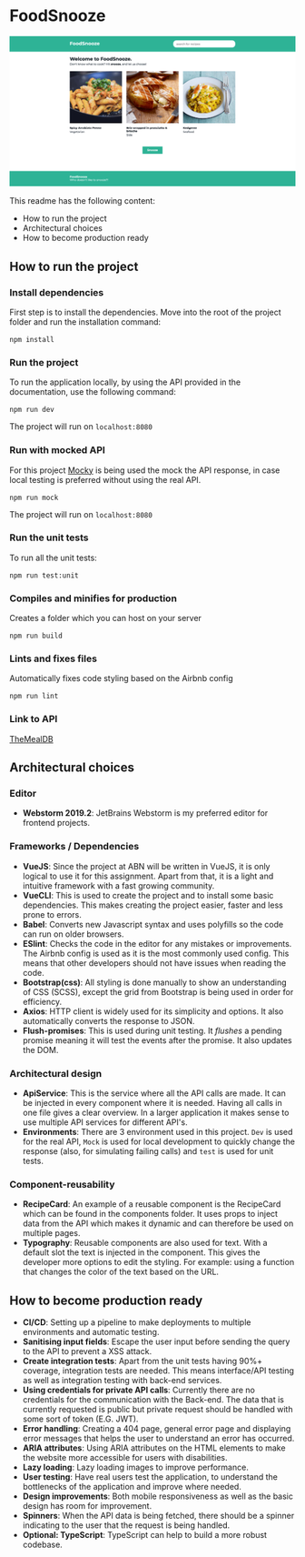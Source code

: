 # FoodSnooze
![home-page](home-page.png)

This readme has the following content:
* How to run the project
* Architectural choices
* How to become production ready
 
## How to run the project

### Install dependencies
First step is to install the dependencies. 
Move into the root of the project folder and run the installation command: 
```
npm install
```

### Run the project
To run the application locally, by using the API provided in the documentation, use the following command:
```
npm run dev
```
The project will run on `localhost:8080`

### Run with mocked API
For this project [Mocky](https://www.mocky.io/) is being used the mock the API response, in case local testing is preferred without using the real API.  
```
npm run mock
```
The project will run on `localhost:8080`

### Run the unit tests
To run all the unit tests:
```
npm run test:unit
```

### Compiles and minifies for production
Creates a folder which you can host on your server
```
npm run build
```

### Lints and fixes files
Automatically fixes code styling based on the Airbnb config
```
npm run lint
```

### Link to API
[TheMealDB](https://www.themealdb.com/api.php)


## Architectural choices
### Editor
* **Webstorm 2019.2**: JetBrains Webstorm is my preferred editor for frontend projects. 

### Frameworks / Dependencies
* **VueJS**: Since the project at ABN will be written in VueJS, it is only logical to use it for this assignment. 
Apart from that, it is a light and intuitive framework with a fast growing community.
* **VueCLI**: This is used to create the project and to install some basic dependencies. 
This makes creating the project easier, faster and less prone to errors.
* **Babel**: Converts new Javascript syntax and uses polyfills so the code can run on older browsers. 
* **ESlint**: Checks the code in the editor for any mistakes or improvements. 
The Airbnb config is used as it is the most commonly used config. This means that other developers should not have issues when reading the code.
* **Bootstrap(css)**: All styling is done manually to show an understanding of CSS (SCSS), except the grid from Bootstrap is being used in order for efficiency. 
* **Axios**: HTTP client is widely used for its simplicity and options. It also automatically converts the response to JSON. 
* **Flush-promises**: This is used during unit testing. 
It *flushes* a pending promise meaning it will test the events after the promise. It also updates the DOM.

### Architectural design
* **ApiService**: This is the service where all the API calls are made. It can be injected in every component where it is needed.
Having all calls in one file gives a clear overview. In a larger application it makes sense to use multiple API services for different API's.
* **Environments**: There are 3 environment used in this project. 
`Dev` is used for the real API, `Mock` is used for local development to quickly change the response (also, for simulating failing calls) and `test` is used for unit tests.

### Component-reusability
* **RecipeCard**: An example of a reusable component is the RecipeCard which can be found in the components folder.
It uses props to inject data from the API which makes it dynamic and can therefore be used on multiple pages.
* **Typography**: Reusable components are also used for text. With a default slot the text is injected in the component. 
This gives the developer more options to edit the styling. For example: using a function that changes the color of the text based on the URL. 

## How to become production ready
* **CI/CD**: Setting up a pipeline to make deployments to multiple environments and automatic testing.  
* **Sanitising input fields**: Escape the user input before sending the query to the API to prevent a XSS attack.
* **Create integration tests**: Apart from the unit tests having 90%+ coverage, integration tests are needed.
This means interface/API testing as well as integration testing with back-end services.
* **Using credentials for private API calls**: Currently there are no credentials for the communication with the Back-end.
The data that is currently requested is public but private request should be handled with some sort of token (E.G. JWT).
* **Error handling**: Creating a 404 page, general error page and displaying error messages that helps the user to understand an error has occurred.
* **ARIA attributes**: Using ARIA attributes on the HTML elements to make the website more accessible for users with disabilities. 
* **Lazy loading**: Lazy loading images to improve performance. 
* **User testing**: Have real users test the application, to understand the bottlenecks of the application and improve where needed.
* **Design improvements**: Both mobile responsiveness as well as the basic design has room for improvement.  
* **Spinners**: When the API data is being fetched, there should be a spinner indicating to the user that the request is being handled.
* **Optional: TypeScript**: TypeScript can help to build a more robust codebase. 


